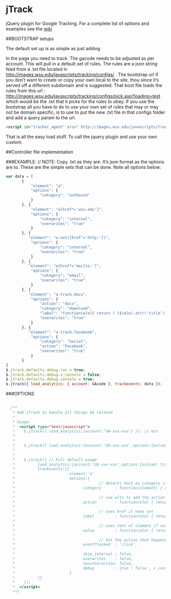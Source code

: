 jTrack
======

jQuery plugin for Google Tracking.  For a complete list of options and examples see the [wiki](https://github.com/jeremyBass/jTrack/wiki/options)

##BOOTSTRAP setups
 
The default set up is as simple as just adding
 
<script id="tracker_agent" src="http://images.wsu.edu/javascripts/tracking/ bootstrap.js?gacode=UA-25040747-1" type="text/javascript"></script>
 
In the page you need to track.  The gacode needs to be adjusted as per account.  This will pull in a default set of rules.  The rules are a json string feed from a .txt file located in http://images.wsu.edu/javascripts/tracking/configs/ .  The bootstrap url if you don’t want to create or copy your own local to the site, thou since it’s served off a different subdomain and is suggested.  That boot file loads the rules from this url : http://images.wsu.edu/javascripts/tracking/configs/pick.asp?loading=test which would be the .txt that it picks for the rules to obey.  If you use the bootstrap all you have to do to use your own set of rules that may or may not be domain specific, is to use to put the new .txt file in that configs folder and add a query param to the url.

```html
<script id="tracker_agent" src=" http://images.wsu.edu/javascripts/tracking/bootstrap.js?gacode=UA-25040747-1&loading=test" type="text/javascript"></script>
```

That is all the easy load stuff.  To call the jquery plugin and use your own custom.
 
##Controller file implementation
 
###EXAMPLE:
// NOTE: Copy .txt as they are.  It’s json format as the options are to.  These are the simple sets that can be done.  Note all options below:

```javascript
var data = [
       {
           "element": "a",
           "options": {
               "category": "outbound"
           }
       }, {
           "element": "a[href*='wsu.edu']",
           "options": {
               "category": "internal",
               "overwrites": "true"
           }
       }, {
          "element": "a:not([href^='http:'])",
           "options": {
               "category": "internal",
               "overwrites": "true"
           }
       }, {
          "element": "a[href*='mailto:']",
           "options": {
               "category": "email",
               "overwrites": "true"
           }
       }, {
          "element": "a.track.docx",
           "options": {
               "action": "docx",
               "category": "download",
               "label": "function(ele){ return ( ($(ele).attr('title')!='' && typeof($(ele).attr('title')) !=='undefined' ) ? $(ele).attr('title') : $(ele).attr('href') ) }",
               "overwrites": "true"
           }
       }, {
          "element": "a.track.facebook",
           "options": {
               "category": "Social",
               "action": "Facebook",
               "overwrites": "true"
           }
       }
]
$.jtrack.defaults.debug.run = true;
$.jtrack.defaults.debug.v_console = false;
$.jtrack.defaults.debug.console = true;
$.jtrack({ load_analytics: { account: GAcode }, trackevents: data });
```
 
 
###OPTIONS
```javascript
 
  /**
   * Add jTrack to handle all things GA related
   *
   * Usage:
   *  <script type="text/javascript">
   *    $.jtrack({ load_analytics:{account:'UA-xxx-xxx'} }); // min
   *
   *
   *    $.jtrack({ load_analytics:{account:'UA-xxx-xxx',options:{onload: true, status_code: 200}} }); // default usage
   *
   *
   *    $.jtrack({ // Full default usage
   *          load_analytics:{account:'UA-xxx-xxx',options:{onload: true, status_code: 200}},
   *          trackevents:{[
   *                        element:'a'
   *                        options:{
   *                                     // detects host as category if none set
   *                              category      : function(element) { return (element[0].hostname === location.hostname) ? 'internal':'external'; }, 
   *
   *                                     // use alts to add the action
   *                              action        : function(ele) { return typeof(ele.attr('alt'))!=='undefined' ? ele.attr('alt'):null; },
   *
   *                                     // uses href if none set
   *                              label         : function(ele) { return typeof(ele.text())!=='undefined' ? ele.attr('href'):null; },
   *
   *                                     // uses text of element if set (NOTE: text() only get text elements of the dom and no other)
   *                              value         : function(ele) { return typeof(ele.text())!=='undefined' ? ele.text():null; },
   *
   *                                     // Set the action that happened ie: stopped movie
   *                              eventTracked  : 'click',
   *
   *                              skip_internal : false,
   *                              overwrites    : false,
   *                              noninteraction: false,
   *                              debug         : {run : false , v_console : true}
   *                        }
   *          ]}
   *    });
   *  </script>
   **/
```
